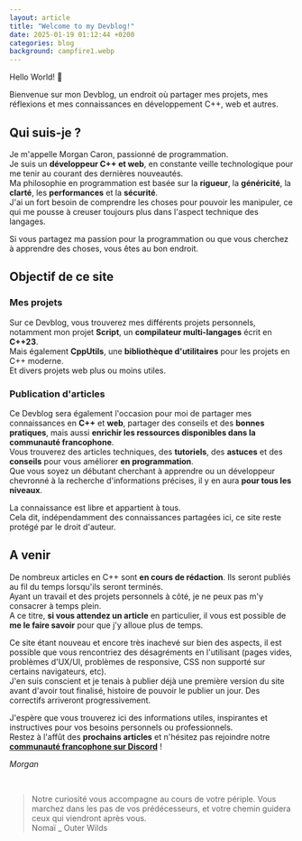 ```yaml
---
layout: article
title: "Welcome to my Devblog!"
date: 2025-01-19 01:12:44 +0200
categories: blog
background: campfire1.webp
---
```


Hello World! 👋

Bienvenue sur mon Devblog, un endroit où partager mes projets, mes réflexions et mes connaissances en développement C++, web et autres.

## Qui suis-je ?

Je m'appelle Morgan Caron, passionné de programmation.<br>
Je suis un **développeur C++ et web**, en constante veille technologique pour me tenir au courant des dernières nouveautés.<br>
Ma philosophie en programmation est basée sur la **rigueur**, la **généricité**, la **clarté**, les **performances** et la **sécurité**.<br>
J'ai un fort besoin de comprendre les choses pour pouvoir les manipuler, ce qui me pousse à creuser toujours plus dans l'aspect technique des langages.

Si vous partagez ma passion pour la programmation ou que vous cherchez à apprendre des choses, vous êtes au bon endroit.

## Objectif de ce site

### Mes projets

Sur ce Devblog, vous trouverez mes différents projets personnels, notamment mon projet **Script**, un **compilateur multi-langages** écrit en **C++23**.<br>
Mais également **CppUtils**, une **bibliothèque d'utilitaires** pour les projets en C++ moderne.<br>
Et divers projets web plus ou moins utiles.

### Publication d'articles

Ce Devblog sera également l'occasion pour moi de partager mes connaissances en **C++** et **web**, partager des conseils et des **bonnes pratiques**, mais aussi **enrichir les ressources disponibles dans la communauté francophone**.<br>
Vous trouverez des articles techniques, des **tutoriels**, des **astuces** et des **conseils** pour vous améliorer **en programmation**.<br>
Que vous soyez un débutant cherchant à apprendre ou un développeur chevronné à la recherche d'informations précises, il y en aura **pour tous les niveaux**.

La connaissance est libre et appartient à tous.<br>
Cela dit, indépendamment des connaissances partagées ici, ce site reste protégé par le droit d'auteur.

## A venir

De nombreux articles en C++ sont **en cours de rédaction**. Ils seront publiés au fil du temps lorsqu'ils seront terminés.<br>
Ayant un travail et des projets personnels à côté, je ne peux pas m'y consacrer à temps plein.<br>
A ce titre, **si vous attendez un article** en particulier, il vous est possible de **me le faire savoir** pour que j'y alloue plus de temps.

Ce site étant nouveau et encore très inachevé sur bien des aspects, il est possible que vous rencontriez des désagréments en l'utilisant (pages vides, problèmes d'UX/UI, problèmes de responsive, CSS non supporté sur certains navigateurs, etc).<br>
J'en suis conscient et je tenais à publier déjà une première version du site avant d'avoir tout finalisé, histoire de pouvoir le publier un jour. Des correctifs arriveront progressivement.

J'espère que vous trouverez ici des informations utiles, inspirantes et instructives pour vos besoins personnels ou professionnels.<br>
Restez à l'affût des **prochains articles** et n'hésitez pas rejoindre notre [**communauté francophone sur Discord**][discord] !

*Morgan*

<br>

[discord]: https://discord.gg/mxZvun4

> Notre curiosité vous accompagne au cours de votre périple. Vous marchez dans les pas de vos prédécesseurs, et votre chemin guidera ceux qui viendront après vous.<br>
> Nomaï _ Outer Wilds
